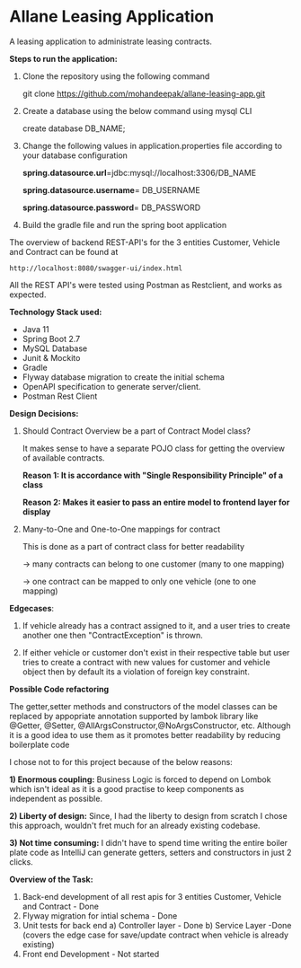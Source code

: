 # Allane Leasing Application
A leasing application to administrate leasing contracts.

**Steps to run the application:**

1) Clone the repository using the following command

   git clone https://github.com/mohandeepak/allane-leasing-app.git

2) Create a database using the below command using mysql CLI
    
    create database DB_NAME;

3) Change the following values in application.properties file according to your database configuration

    **spring.datasource.url**=jdbc:mysql://localhost:3306/DB_NAME
    
    **spring.datasource.username**= DB_USERNAME
    
    **spring.datasource.password**= DB_PASSWORD

4) Build the gradle file and run the spring boot application 

The overview of backend REST-API's for the 3 entities Customer, Vehicle and Contract can be found at 

    http://localhost:8080/swagger-ui/index.html

All the REST API's were tested using Postman as Restclient, and works as expected. 

**Technology Stack used:**
* Java 11
* Spring Boot  2.7
* MySQL Database
* Junit & Mockito
* Gradle
* Flyway database migration to create the initial schema
* OpenAPI specification to generate server/client.
* Postman Rest Client

**Design Decisions:**
1) Should Contract Overview be a part of Contract Model class?

   It makes sense to have a separate POJO class for getting the overview of available contracts.
    
    **Reason 1: It is accordance with "Single Responsibility Principle" of a class**
    
    **Reason 2: Makes it easier to pass an entire model to frontend layer for display**
    
2) Many-to-One and One-to-One mappings for contract 
    
    This is done as a part of contract class for better readability
    
    -> many contracts can belong to one customer (many to one mapping)
    
    -> one contract can be mapped to only one vehicle  (one to one mapping)
    
**Edgecases**:

1) If vehicle already has a contract assigned to it, and a user 
tries to create another one  then "ContractException" is thrown.

2) If either vehicle or customer don't exist in their respective table
but user tries to create a contract with new values for customer
and vehicle object then by default its a violation of foreign key constraint.

**Possible Code refactoring**

The getter,setter methods and constructors of the model classes can be replaced by appopriate
annotation supported by lambok library like @Getter, @Setter, @AllArgsConstructor,@NoArgsConstructor, etc.
Although it is a good idea to use them as it promotes better readability by reducing boilerplate code

I chose not to for this project because of the below reasons:

**1) Enormous coupling:**
Business Logic is forced to depend on Lombok which isn't ideal as it 
is a good practise to keep components as independent as possible.

**2) Liberty of design:**
Since, I had the liberty to design from scratch I chose this approach,
wouldn't fret much for an already existing codebase.

**3) Not time consuming:** 
I didn't have to spend time writing the entire boiler plate code as 
IntelliJ can generate getters, setters and constructors in just 2 clicks.


**Overview of the Task:**

1) Back-end development of all rest apis for 3 entities Customer, Vehicle and Contract - Done
2) Flyway migration for intial schema - Done
3) Unit tests for back end
    a) Controller layer - Done
    b) Service Layer -Done (covers the edge case for save/update contract when vehicle is already existing)
4) Front end Development - Not started
    
    
 
   